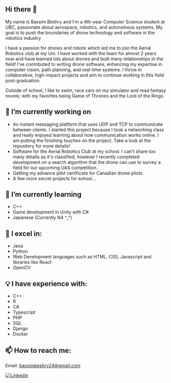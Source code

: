 ## Hi there 👋
My name is Bassim Beshry and I'm a 4th-year Computer Science student at UBC, passionate about aerospace, robotics, and autonomous systems. My goal is to push the boundaries of drone technology and software in the robotics industry

I have a passion for drones and robots which led me to join the Aerial Robotics club at my Uni. I have worked with the team for almost 2 years now and have learned lots about drones and built many relationships in the field! I’ve contributed to writing drone software, enhancing my expertise in computer vision, path planning, and real-time systems. I thrive in collaborative, high-impact projects and aim to continue working in this field post-graduation.

Outside of school, I like to swim, race cars on my simulator and read fantasy novels; with my favorites being Game of Thrones and the Lord of the Rings. 

## 🔭 I’m currently working on
- An instant messaging platform that uses UDP and TCP to communicate between clients. I started this project because I took a networking class and really enjoyed learning about how communication works online. I am putting the finishing touches on the project. Take a look at the repository for more details!
- Software for the Aerial Robotics Club at my school. I can't share too many details as it's classified, however I recently completed development on a search algorithm that the drone can use to survey a field for our upcoming UAS competition.
- Getting my advance pilot certificate for Canadian drone pilots.
- A few more secret projects for school...

## 🌱 I’m currently learning 
- C++
- Game development in Unity with C#
- Japanese (Currently N4 ^_^)

## 💪 I excel in:
- Java
- Python
- Web Development languages such as HTML, CSS, Javascript and libraries like React
- OpenCV

## 💡 I have experience with:
- C++
- R
- C#
- Typescript
- PHP
- SQL
- Django
- Docker

## 📫 How to reach me:
Email: bassimbeshry24@gmail.com  
  
[![LinkedIn](https://img.shields.io/badge/LinkedIn-0077B5?style=for-the-badge&logo=linkedin&logoColor=white)](https://www.linkedin.Dcom/in/bassim-beshry/)

